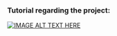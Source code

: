 ### Tutorial regarding the project: 

[![IMAGE ALT TEXT HERE](https://img.youtube.com/vi/rTCnzo069fU/0.jpg)](https://youtu.be/rTCnzo069fU)
